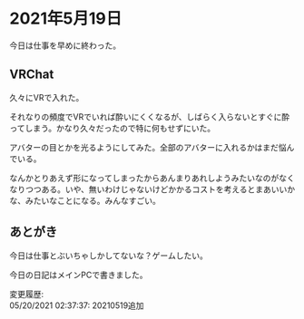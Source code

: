 # 2021年5月19日

今日は仕事を早めに終わった。

## VRChat

久々にVRで入れた。

それなりの頻度でVRでいれば酔いにくくなるが、しばらく入らないとすぐに酔ってしまう。かなり久々だったので特に何もせずにいた。

アバターの目とかを光るようにしてみた。全部のアバターに入れるかはまだ悩んでいる。

なんかとりあえず形になってしまったからあんまりあれしようみたいなのがなくなりつつある。いや、無いわけじゃないけどかかるコストを考えるとまあいいかな、みたいなことになる。みんなすごい。

## あとがき

今日は仕事とぶいちゃしかしてないな？ゲームしたい。

今日の日記はメインPCで書きました。

変更履歴:  
05/20/2021 02:37:37: 20210519追加  
